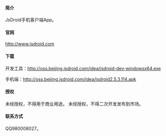 
#### 简介
JsDroid手机客户端App。
#### 官网
http://www.jsdroid.com
#### 下载
开发工具：http://oss.beijing.jsdroid.com/idea/jsdroid-dev-windowsx64.exe 

手机端：http://oss.beijing.jsdroid.com/idea/jsdroid2.5.3.114.apk

#### 授权
未经授权，不得用于商业用途。
未经授权，不得二次开发发布到市场。
#### 联系方式
QQ980008027。


